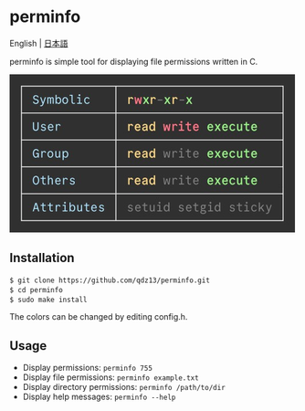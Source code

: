# perminfo
English | [日本語](README-ja.md)

perminfo is simple tool for displaying file permissions written in C.

<img src="preview.jpg" width="500">

## Installation
```sh
$ git clone https://github.com/qdz13/perminfo.git
$ cd perminfo
$ sudo make install
```
The colors can be changed by editing config.h.

## Usage
* Display permissions: `perminfo 755`
* Display file permissions: `perminfo example.txt`
* Display directory permissions: `perminfo /path/to/dir`
* Display help messages: `perminfo --help`
